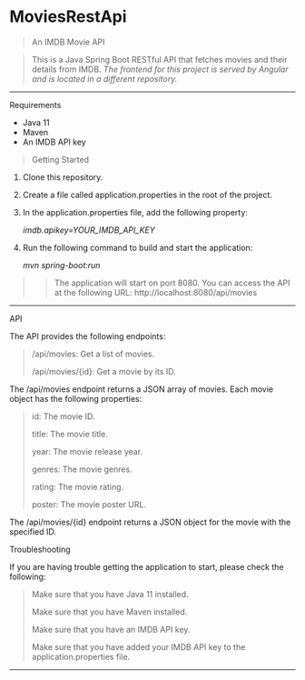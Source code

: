 # MoviesRestApi

> An IMDB Movie API

> This is a Java Spring Boot RESTful API that fetches movies and their details from IMDB. *The frontend for this project is served by Angular and is located in a different repository.*
--- 

Requirements
- Java 11
- Maven
- An IMDB API key

> Getting Started
1. Clone this repository.

2. Create a file called application.properties in the root of the project.

3. In the application.properties file, add the following property:

      *imdb.apikey=YOUR_IMDB_API_KEY*

4. Run the following command to build and start the application:

      *mvn spring-boot:run*

>> The application will start on port 8080. You can access the API at the following URL:
  http://localhost:8080/api/movies

---

API<br>

The API provides the following endpoints:

> /api/movies: Get a list of movies.
> 
> /api/movies/{id}: Get a movie by its ID.
> 
The /api/movies endpoint returns a JSON array of movies. Each movie object has the following properties:

> id: The movie ID.
> 
> title: The movie title.
> 
> year: The movie release year.
> 
> genres: The movie genres.
> 
> rating: The movie rating.
> 
> poster: The movie poster URL.


The /api/movies/{id} endpoint returns a JSON object for the movie with the specified ID.

Troubleshooting

If you are having trouble getting the application to start, please check the following:

> Make sure that you have Java 11 installed.
> 
> Make sure that you have Maven installed.
> 
> Make sure that you have an IMDB API key.
> 
> Make sure that you have added your IMDB API key to the application.properties file.

---



